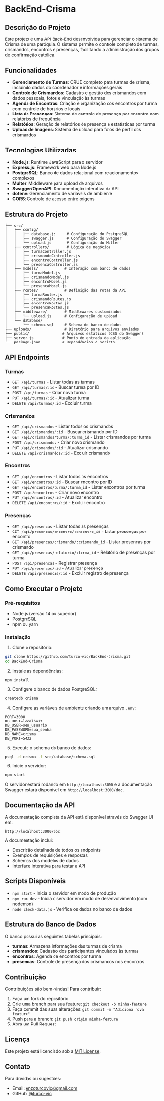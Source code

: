 # BackEnd-Crisma

## Descrição do Projeto

Este projeto é uma API Back-End desenvolvida para gerenciar o sistema de Crisma de uma paróquia. O sistema permite o controle completo de turmas, crismandos, encontros e presenças, facilitando a administração dos grupos de confirmação católica.

## Funcionalidades

- **Gerenciamento de Turmas**: CRUD completo para turmas de crisma, incluindo dados do coordenador e informações gerais
- **Controle de Crismandos**: Cadastro e gestão dos crismandos com dados pessoais, fotos e vinculação às turmas
- **Agenda de Encontros**: Criação e organização dos encontros por turma com controle de horários e locais
- **Lista de Presenças**: Sistema de controle de presença por encontro com relatórios de frequência
- **Relatórios**: Geração de relatórios de presença e estatísticas por turma
- **Upload de Imagens**: Sistema de upload para fotos de perfil dos crismandos

## Tecnologias Utilizadas

- **Node.js**: Runtime JavaScript para o servidor
- **Express.js**: Framework web para Node.js
- **PostgreSQL**: Banco de dados relacional com relacionamentos complexos
- **Multer**: Middleware para upload de arquivos
- **Swagger/OpenAPI**: Documentação interativa da API
- **dotenv**: Gerenciamento de variáveis de ambiente
- **CORS**: Controle de acesso entre origens

## Estrutura do Projeto

```
├── src/
│   ├── config/
│   │   ├── database.js     # Configuração do PostgreSQL
│   │   ├── swagger.js      # Configuração do Swagger
│   │   └── upload.js       # Configuração do Multer
│   ├── controllers/        # Lógica de negócios
│   │   ├── turmaController.js
│   │   ├── crismandoController.js
│   │   ├── encontroController.js
│   │   └── presencaController.js
│   ├── models/            # Interação com banco de dados
│   │   ├── turmaModel.js
│   │   ├── crismandoModel.js
│   │   ├── encontroModel.js
│   │   └── presencaModel.js
│   ├── routes/            # Definição das rotas da API
│   │   ├── turmaRoutes.js
│   │   ├── crismandoRoutes.js
│   │   ├── encontroRoutes.js
│   │   └── presencaRoutes.js
│   ├── middleware/        # Middlewares customizados
│   │   └── upload.js      # Configuração de upload
│   └── database/
│       └── schema.sql     # Schema do banco de dados
├── uploads/               # Diretório para arquivos enviados
├── public/               # Arquivos estáticos (CSS do Swagger)
├── server.js             # Ponto de entrada da aplicação
└── package.json          # Dependências e scripts
```

## API Endpoints

### Turmas
- `GET /api/turmas` - Listar todas as turmas
- `GET /api/turmas/:id` - Buscar turma por ID
- `POST /api/turmas` - Criar nova turma
- `PUT /api/turmas/:id` - Atualizar turma
- `DELETE /api/turmas/:id` - Excluir turma

### Crismandos
- `GET /api/crismandos` - Listar todos os crismandos
- `GET /api/crismandos/:id` - Buscar crismando por ID
- `GET /api/crismandos/turma/:turma_id` - Listar crismandos por turma
- `POST /api/crismandos` - Criar novo crismando
- `PUT /api/crismandos/:id` - Atualizar crismando
- `DELETE /api/crismandos/:id` - Excluir crismando

### Encontros
- `GET /api/encontros` - Listar todos os encontros
- `GET /api/encontros/:id` - Buscar encontro por ID
- `GET /api/encontros/turma/:turma_id` - Listar encontros por turma
- `POST /api/encontros` - Criar novo encontro
- `PUT /api/encontros/:id` - Atualizar encontro
- `DELETE /api/encontros/:id` - Excluir encontro

### Presenças
- `GET /api/presencas` - Listar todas as presenças
- `GET /api/presencas/encontro/:encontro_id` - Listar presenças por encontro
- `GET /api/presencas/crismando/:crismando_id` - Listar presenças por crismando
- `GET /api/presencas/relatorio/:turma_id` - Relatório de presenças por turma
- `POST /api/presencas` - Registrar presença
- `PUT /api/presencas/:id` - Atualizar presença
- `DELETE /api/presencas/:id` - Excluir registro de presença

## Como Executar o Projeto

### Pré-requisitos
- Node.js (versão 14 ou superior)
- PostgreSQL
- npm ou yarn

### Instalação

1. Clone o repositório:
```bash
git clone https://github.com/turco-vic/BackEnd-Crisma.git
cd BackEnd-Crisma
```

2. Instale as dependências:
```bash
npm install
```

3. Configure o banco de dados PostgreSQL:
```bash
createdb crisma
```

4. Configure as variáveis de ambiente criando um arquivo `.env`:
```env
PORT=3000
DB_HOST=localhost
DB_USER=seu_usuario
DB_PASSWORD=sua_senha
DB_NAME=crisma
DB_PORT=5432
```

5. Execute o schema do banco de dados:
```bash
psql -d crisma -f src/database/schema.sql
```

6. Inicie o servidor:
```bash
npm start
```

O servidor estará rodando em `http://localhost:3000` e a documentação Swagger estará disponível em `http://localhost:3000/doc`.

## Documentação da API

A documentação completa da API está disponível através do Swagger UI em:
```
http://localhost:3000/doc
```

A documentação inclui:
- Descrição detalhada de todos os endpoints
- Exemplos de requisições e respostas
- Schemas dos modelos de dados
- Interface interativa para testar a API

## Scripts Disponíveis

- `npm start` - Inicia o servidor em modo de produção
- `npm run dev` - Inicia o servidor em modo de desenvolvimento (com nodemon)
- `node check-data.js` - Verifica os dados no banco de dados

## Estrutura do Banco de Dados

O banco possui as seguintes tabelas principais:

- **turmas**: Armazena informações das turmas de crisma
- **crismandos**: Cadastro dos participantes vinculados às turmas
- **encontros**: Agenda de encontros por turma
- **presencas**: Controle de presença dos crismandos nos encontros

## Contribuição

Contribuições são bem-vindas! Para contribuir:

1. Faça um fork do repositório
2. Crie uma branch para sua feature: `git checkout -b minha-feature`
3. Faça commit das suas alterações: `git commit -m "Adiciona nova feature"`
4. Push para a branch: `git push origin minha-feature`
5. Abra um Pull Request

## Licença

Este projeto está licenciado sob a [MIT License](LICENSE).

## Contato

Para dúvidas ou sugestões:
- Email: enzoturcovic@gmail.com
- GitHub: [@turco-vic](https://github.com/turco-vic)
